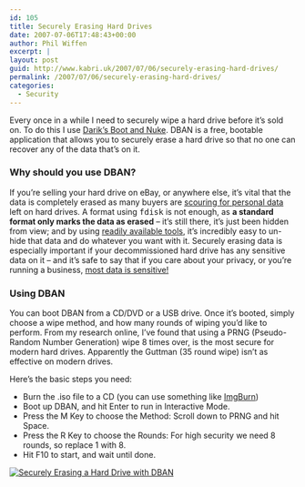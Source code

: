 ```yaml
---
id: 105
title: Securely Erasing Hard Drives
date: 2007-07-06T17:48:43+00:00
author: Phil Wiffen
excerpt: |
layout: post
guid: http://www.kabri.uk/2007/07/06/securely-erasing-hard-drives/
permalink: /2007/07/06/securely-erasing-hard-drives/
categories:
  - Security
---
```

Every once in a while I need to securely wipe a hard drive before it&#8217;s sold on. To do this I use [Darik&#8217;s Boot and Nuke](http://dban.sourceforge.net/). DBAN is a free, bootable application that allows you to securely erase a hard drive so that no one can recover any of the data that&#8217;s on it.

### Why should you use DBAN?

If you&#8217;re selling your hard drive on eBay, or anywhere else, it&#8217;s vital that the data is completely erased as many buyers are [scouring for personal data](http://www.techweb.com/wire/security/177105302) left on hard drives. A format using <kbd>fdisk</kbd> is not enough, as **a standard format only marks the data as erased** &#8211; it&#8217;s still there, it&#8217;s just been hidden from view; and by using [readily available tools](http://www.recuva.com/), it&#8217;s incredibly easy to un-hide that data and do whatever you want with it. Securely erasing data is especially important if your decommissioned hard drive has any sensitive data on it &#8211; and it&#8217;s safe to say that if you care about your privacy, or you&#8217;re running a business, [most data is sensitive!](http://www.theregister.co.uk/2005/04/07/hard_drive_with_police_info_sold_on_ebay/)

### Using DBAN

You can boot DBAN from a CD/DVD or a USB drive. Once it&#8217;s booted, simply choose a wipe method, and how many rounds of wiping you&#8217;d like to perform. From my research online, I&#8217;ve found that using a PRNG (Pseudo-Random Number Generation) wipe 8 times over, is the most secure for modern hard drives. Apparently the Guttman (35 round wipe) isn&#8217;t as effective on modern drives.

Here&#8217;s the basic steps you need:

  * Burn the .iso file to a CD (you can use something like [ImgBurn](http://www.imgburn.com/))
  * Boot up DBAN, and hit Enter to run in Interactive Mode.
  * Press the M Key to choose the Method: Scroll down to PRNG and hit Space.
  * Press the R Key to choose the Rounds: For high security we need 8 rounds, so replace 1 with 8.
  * Hit F10 to start, and wait until done.

[![Securely Erasing a Hard Drive with DBAN](http://www.kabri.uk/wp-content/uploads/2007/07/2007-07-09_100358.thumbnail.png)](http://www.kabri.uk/wp-content/uploads/2007/07/2007-07-09_100358.png "Securely Erasing a Hard Drive with DBAN")